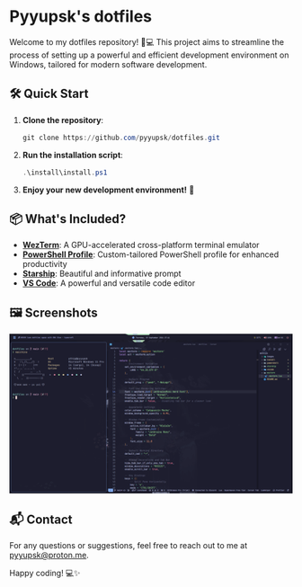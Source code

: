 # Pyyupsk's dotfiles

Welcome to my dotfiles repository! 🚀💻 This project aims to streamline the process of setting up a powerful and efficient development environment on Windows, tailored for modern software development.

## 🛠️ Quick Start

1. **Clone the repository**:

   ```powershell
   git clone https://github.com/pyyupsk/dotfiles.git
   ```

2. **Run the installation script**:

   ```powershell
   .\install\install.ps1
   ```

3. **Enjoy your new development environment!** 🎉

## 📦 What's Included?

- [**WezTerm**](https://wezfurlong.org/wezterm/): A GPU-accelerated cross-platform terminal emulator
- [**PowerShell Profile**](https://github.com/powershell/powershell): Custom-tailored PowerShell profile for enhanced productivity
- [**Starship**](https://starship.rs/): Beautiful and informative prompt
- [**VS Code**](https://code.visualstudio.com/): A powerful and versatile code editor

## 🖼️ Screenshots

![PowerShell with Oh My Posh](/images/desktop.png)

## 📬 Contact

For any questions or suggestions, feel free to reach out to me at [pyyupsk@proton.me](mailto:pyyupsk@proton.me).

Happy coding! 💻✨
